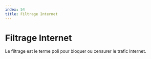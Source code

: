 ```yaml
---
index: 54
title: Filtrage Internet
---
```

# Filtrage Internet

Le filtrage est le terme poli pour bloquer ou censurer le trafic Internet.